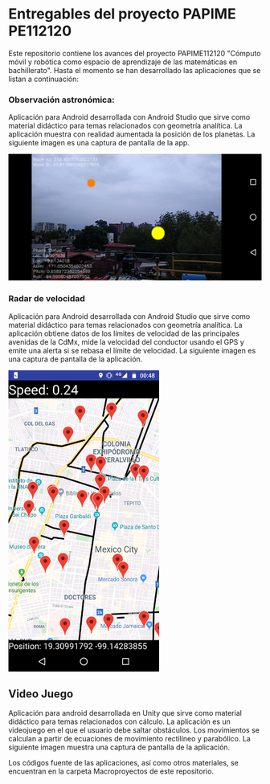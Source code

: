 # Entregables del proyecto PAPIME PE112120

Este repositorio contiene los avances del proyecto PAPIME112120 "Cómputo móvil y robótica como espacio de aprendizaje de las matemáticas en bachillerato".
Hasta el momento se han desarrollado las aplicaciones que se listan a continuación:

### Observación astronómica:
Aplicación para Android desarrollada con Android Studio que sirve como material didáctico para temas relacionados con geometría analítica. La aplicación muestra con realidad aumentada la posición de los planetas. La siguiente imagen es una captura de pantalla de la app. 

<img src="https://github.com/mnegretev/PAPIME_PE112120/blob/master/Media/StarGazer.png" alt="Star Gazer App" width="640"/>

### Radar de velocidad
Aplicación para Android desarrollada con Android Studio que sirve como material didáctico para temas relacionados con geometría analítica. La aplicación obtiene datos de los límites de velocidad de las principales avenidas de la CdMx, mide la velocidad del conductor usando el GPS y emite una alerta si se rebasa el límite de velocidad. La siguiente imagen es una captura de pantalla de la aplicación. 

<img src="https://github.com/mnegretev/PAPIME_PE112120/blob/master/Media/TestMaps2.png" alt="Star Gazer App" width="300"/>

## Video Juego
Aplicación para android desarrollada en Unity que sirve como material didáctico para temas relacionados con cálculo. La aplicación es un videojuego en el que el usuario debe saltar obstáculos. Los movimientos se calculan a partir de ecuaciones de movimiento rectilíneo y parabólico. La siguiente imagen muestra una captura de pantalla de la aplicación.

Los códigos fuente de las aplicaciones, así como otros materiales, se encuentran en la carpeta Macroproyectos de este repositorio. 
